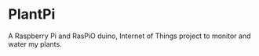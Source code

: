 # PlantPi

A Raspberry Pi and RasPiO duino, Internet of Things project to monitor and water my plants.
